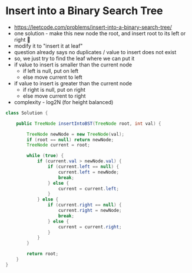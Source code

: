 # Insert into a Binary Search Tree

- https://leetcode.com/problems/insert-into-a-binary-search-tree/
- one solution - make this new node the root, and insert root to its left or right 🤣
- modify it to "insert it at leaf"
- question already says no duplicates / value to insert does not exist
- so, we just try to find the leaf where we can put it
- if value to insert is smaller than the current node
  - if left is null, put on left
  - else move current to left
- if value to insert is greater than the current node
  - if right is null, put on right
  - else move current to right
- complexity - log2N (for height balanced)

```java
class Solution {

    public TreeNode insertIntoBST(TreeNode root, int val) {

        TreeNode newNode = new TreeNode(val);
        if (root == null) return newNode;
        TreeNode current = root;

        while (true) {
            if (current.val > newNode.val) {
                if (current.left == null) {
                    current.left = newNode;
                    break;
                } else {
                    current = current.left;
                }
            } else {
                if (current.right == null) {
                    current.right = newNode;
                    break;
                } else {
                    current = current.right;
                }
            }
        }

        return root;
    }
}
```

